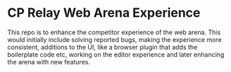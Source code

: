 # CP Relay Web Arena Experience
 This repo is to enhance the competitor experience of the web arena. This would initially include solving reported bugs,  making the experience more consistent,  additions to the UI, like a browser plugin that adds the boilerplate code etc, working on the editor experience and later enhancing the arena with new features.
